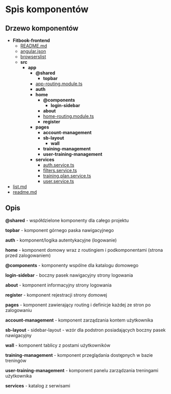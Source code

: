 
# Spis komponentów

## Drzewo komponentów

   - __Fitbook\-frontend__
     - [README.md](Fitbook-frontend/README.md)
     - [angular.json](Fitbook-frontend/angular.json)
     - [browserslist](Fitbook-frontend/browserslist)
     - __src__
       - __app__
         - __@shared__
           - __topbar__
         - [app\-routing.module.ts](Fitbook-frontend/src/app/app-routing.module.ts)
         - __auth__
         - __home__
           - __@components__
             - __login\-sidebar__
           - __about__
           - [home\-routing.module.ts](Fitbook-frontend/src/app/home/home-routing.module.ts)
           - __register__
         - __pages__
           - __account\-management__
           - __sb\-layout__
             - __wall__
           - __training\-management__
           - __user\-training\-management__
         - __services__
           - [auth.service.ts](Fitbook-frontend/src/app/services/auth.service.ts)
           - [filters.service.ts](Fitbook-frontend/src/app/services/filters.service.ts)
           - [training.plan.service.ts](Fitbook-frontend/src/app/services/training.plan.service.ts)
           - [user.service.ts](Fitbook-frontend/src/app/services/user.service.ts)
   - [list.md](list.md)
   - [readme.md](readme.md)
     
## Opis

__@shared__ - współdzielone komponenty dla całego projektu

__topbar__ - komponent górnego paska nawigacyjnego

__auth__ - komponent/logika autentykacyjne (logowanie)

__home__ - komponent domowy wraz z routingiem i podkomponentami (strona przed zalogowaniem)

__@components__ - komponenty wspólne dla katalogu domowego

__login-sidebar__ - boczny pasek nawigacyjny strony logowania

__about__ - komponent informacyjny strony logowania

__register__ - komponent rejestracji strony domowej

__pages__ - komponent zawierający routing i definicje każdej ze stron po zalogowaniu

__account-management__ - komponent zarządzania kontem użytkownika

__sb-layout__ - sidebar-layout - wzór dla podstron posiadających boczny pasek nawigacyjny

__wall__ - komponent tablicy z postami użytkowników

__training-management__ - komponent przeglądania dostępnych w bazie treningów

__user-training-management__ - komponent panelu zarządzania treningami użytkownika

__services__ - katalog z serwisami
